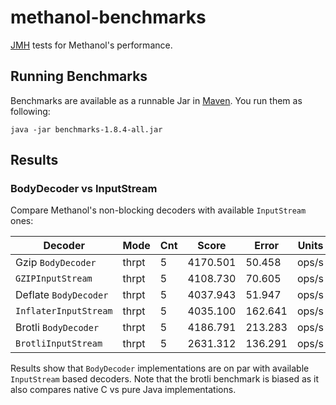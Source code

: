 # methanol-benchmarks

[JMH][jmh] tests for Methanol's performance.

## Running Benchmarks

Benchmarks are available as a runnable Jar in [Maven][benchmarks_maven]. You run them as following:

```bsh
java -jar benchmarks-1.8.4-all.jar
```

## Results

### BodyDecoder vs InputStream

Compare Methanol's non-blocking decoders with available `InputStream` ones:

| Decoder               | Mode  | Cnt | Score    | Error   | Units |
|-----------------------|-------|-----|----------|---------|-------|
| Gzip `BodyDecoder`    | thrpt | 5   | 4170.501 | 50.458  | ops/s |
| `GZIPInputStream`     | thrpt | 5   | 4108.730 | 70.605  | ops/s |
| Deflate `BodyDecoder` | thrpt | 5   | 4037.943 | 51.947  | ops/s |
| `InflaterInputStream` | thrpt | 5   | 4035.100 | 162.641 | ops/s |
| Brotli `BodyDecoder`  | thrpt | 5   | 4186.791 | 213.283 | ops/s |
| `BrotliInputStream`   | thrpt | 5   | 2631.312 | 136.291 | ops/s |

Results show that `BodyDecoder` implementations are on par with available `InputStream` based decoders.
Note that the brotli benchmark is biased as it also compares native C vs pure Java implementations.

[jmh]: https://openjdk.java.net/projects/code-tools/jmh/
[benchmarks_maven]: https://mvnrepository.com/artifact/com.github.mizosoft.methanol/benchmarks/
